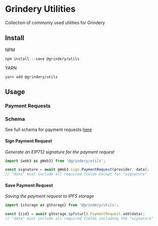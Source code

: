 # Grindery Utilities

Collection of commonly used utilities for Grindery

## Install

NPM

`npm install --save @grindery/utils`

YARN

`yarn add @grindery/utils`


## Usage

### Payment Requests

### Schema
See full schema for payment requests [here](https://github.com/grindery-io/grindery-utils/blob/master/src/data/types/PaymentRequest/)


#### Sign Payment Request

_Generate an EIP712 signature for the payment request_

``` JavaScript
import {web3 as gWeb3} from '@grindery/utils';

const signature = await gWeb3.sign.PaymentRequest(provider, data);
// "data" must include all required fields except for "signature"
```

#### Save Payment Request

_Saving the payment request to IPFS storage_

``` JavaScript
import {storage as gStorage} from '@grindery/utils';

const {cid} = await gStorage.ipfs(url).PaymentRequest.add(data);
// "data" must include all required fields including the "signature"
```

